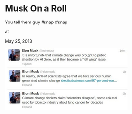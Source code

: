 # Musk On a Roll



You tell them guy #snap #snap







at

May 25, 2013















![](climate_musk.jpg)
